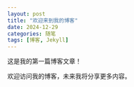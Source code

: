 ```yaml
---
layout: post
title: "欢迎来到我的博客"
date: 2024-12-29
categories: 随笔
tags: [博客, Jekyll]
---
```


这是我的第一篇博客文章！

欢迎访问我的博客，未来我将分享更多内容。
